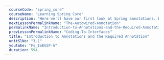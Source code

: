 ```yaml
---
  courseCode: "spring_core"
  courseName: "Learning Spring Core"
  description: "Here we'll have our first look at Spring annotations. We'll understand and implement the Required annotation, and we'll also learn how it's actually a BeanPostProcessor that's working behind the scenes."
  nextLessonPermalinkName: "The-Autowired-Annotation"
  permalinkName: "Introduction-to-Annotations-and-the-Required-Annotation"
  prevLessonPermalinkName: "Coding-To-Interfaces"
  title: "Introduction to Annotations and the Required Annotation"
  unitSlNo: "3.1"
  youtube: "Fs_IoEGSP-A"
  duration: 594
---
```

